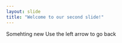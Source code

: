 ```yaml
---
layout: slide
title: "Welcome to our second slide!"
---
```

Somehting new
Use the left arrow to go back
